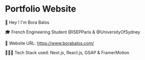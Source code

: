 # Portfolio Website

👋 Hey ! I'm Bora Balos

🎓 French Engineering Student @ISEPParis & @UniversityOfSydney

👀 Website URL: https://www.borabalos.com/ 

🧑🏻‍💻 Tech Stack used: Next.js, React.js, GSAP & FramerMotion
